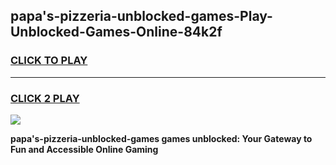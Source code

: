 
## papa's-pizzeria-unblocked-games-Play-Unblocked-Games-Online-84k2f
<h3>
<a href="https://premium76.site?title=papa's-pizzeria-unblocked-games&ref=24A">CLICK TO PLAY</a></h3>
<hr>

<h3>
<a href="https://premium76.site?title=papa's-pizzeria-unblocked-games&ref=24A">CLICK 2 PLAY</a>
  
</h3>

<a href="https://premium76.site?title=papa's-pizzeria-unblocked-games&ref=24A"><img src="https://clearcache.store/games.png"></a>


**papa's-pizzeria-unblocked-games games unblocked: Your Gateway to Fun and Accessible Online Gaming**
